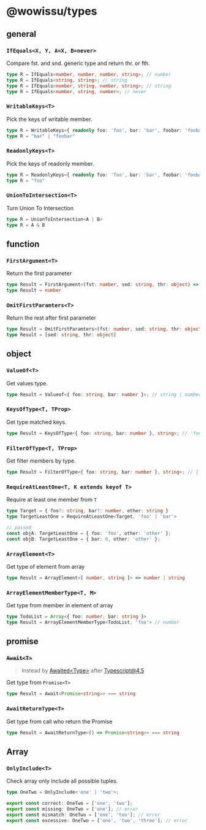 # @wowissu/types

## **general**

### `IfEquals<X, Y, A=X, B=never>`

Compare fst. and snd. generic type and return thr. or fth.

```typescript
type R = IfEquals<number, number, number, string>; // number
type R = IfEquals<string, string>; // string
type R = IfEquals<number, string, number, string>; // string
type R = IfEquals<number, string, number>; // never
```

### `WritableKeys<T>`

Pick the keys of writable member.

```typescript
type R = WritableKeys<{ readonly foo: 'foo', bar: 'bar', foobar: 'foobar' }>;
type R = "bar" | "foobar"
```

### `ReadonlyKeys<T>`

Pick the keys of readonly member.

```typescript
type R = ReadonlyKeys<{ readonly foo: 'foo', bar: 'bar', foobar: 'foobar' }>;
type R = "foo"
```

### `UnionToIntersection<T>`

Turn Union To Intersection

```typescript
type R = UnionToIntersection<A | B>
type R = A & B
```

## **function**

### `FirstArgument<T>`

Return the first parameter

```typescript
type Result = FirstArgument<(fst: number, sed: string, thr: object) => any>; // number
type Result = number
```

### `OmitFirstParamters<T>`

Return the rest after first parameter

```typescript
type Result = OmitFirstParamters<(fst: number, sed: string, thr: object) => any>;
type Result = [sed: string, thr: object]
```

## **object**

### `ValueOf<T>`

Get values type.

```typescript
type Result = Valueof<{ foo: string, bar: number }>; // string | number
```

### `KeysOfType<T, TProp>`

Get type matched keys.

```typescript
type Result = KeysOfType<{ foo: string, bar: number }, string>; // 'foo'
```

### `FilterOfType<T, TProp>`

Get filter members by type.

```typescript
type Result = FilterOfType<{ foo: string, bar: number }, string>; // { foo: string }
```

### `RequireAtLeastOne<T, K extends keyof T>`

Require at least one member from `T`

```typescript
type Target = { foo?: string, bar?: number, other: string }
type TargetLeastOne = RequireAtLeastOne<Target, 'foo' | 'bar'>

// passed
const objA: TargetLeastOne = { foo: 'foo', other: 'other' };
const objB: TargetLeastOne = { bar: 0, other: 'other' };
```

### `ArrayElement<T>`

Get type of element from array

```typescript
type Result = ArrayElement<[ number, string ]> => number | string
```

### `ArrayElementMemberType<T, M>`

Get type from member in element of array

```typescript
type TodoList = Array<{ foo: number, bar: string }>
type Result = ArrayElementMemberType<TodoList, 'foo'> // number
```

## **promise**

### ~~`Await<T>`~~

> Instead by [Awaited\<Type\>](https://www.typescriptlang.org/docs/handbook/utility-types.html#awaitedtype) after Typescript@4.5

Get type from `Promise<T>`

```typescript
type Result = Await<Promise<string>> === string
```

### `AwaitReturnType<T>`

Get type from call who return the Promise

```typescript
type Result = AwaitReturnType<() => Promise<string>> === string
```

## **Array**

### `OnlyInclude<T>`

Check array only include all possible tuples.

```typescript
type OneTwo = OnlyInclude<'one' | 'two'>;

export const correct: OneTwo = ['one', 'two'];
export const missing: OneTwo = ['one']; // error
export const mismatch: OneTwo = ['one', 'too']; // error
export const excessive: OneTwo = ['one', 'two', 'three']; // error
```
